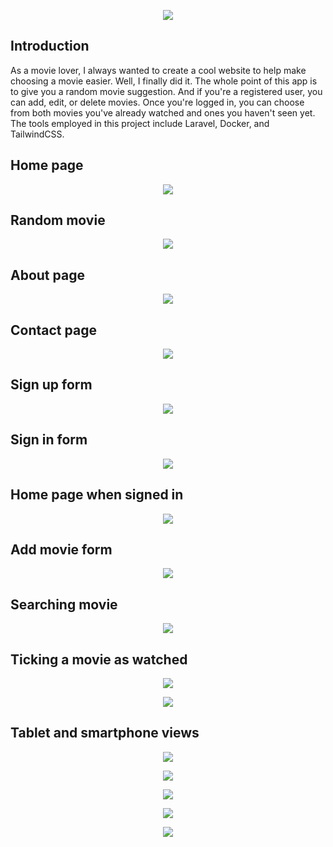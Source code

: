 <p align="center"><img src="screenshots/logo.png"></p>


## Introduction

As a movie lover, I always wanted to create a cool website to help make choosing a movie easier. Well, I finally did it. The whole point of this app is to give you a random movie suggestion. And if you're a registered user, you can add, edit, or delete movies. Once you're logged in, you can choose from both movies you've already watched and ones you haven't seen yet. The tools employed in this project include Laravel, Docker, and TailwindCSS.

## Home page

<p align="center"><img src="screenshots/1.png"></p>

## Random movie

<p align="center"><img src="screenshots/2.png"></p>

## About page

<p align="center"><img src="screenshots/3.png"></p>

## Contact page

<p align="center"><img src="screenshots/4.png"></p>

## Sign up form

<p align="center"><img src="screenshots/5.png"></p>

## Sign in form

<p align="center"><img src="screenshots/6.png"></p>

## Home page when signed in

<p align="center"><img src="screenshots/7.png"></p>

## Add movie form

<p align="center"><img src="screenshots/8.png"></p>

## Searching movie

<p align="center"><img src="screenshots/9.png"></p>

## Ticking a movie as watched

<p align="center"><img src="screenshots/10.png"></p>

<p align="center"><img src="screenshots/footer.png"></p>

## Tablet and smartphone views

<p align="center"><img src="screenshots/tablet/tablet1.png"></p>

<p align="center"><img src="screenshots/tablet/tablet2.png"></p>

<p align="center"><img src="screenshots/mobile/mobile1.png"></p>

<p align="center"><img src="screenshots/mobile/mobile2.png"></p>

<p align="center"><img src="screenshots/mobile/mobile3.png"></p>